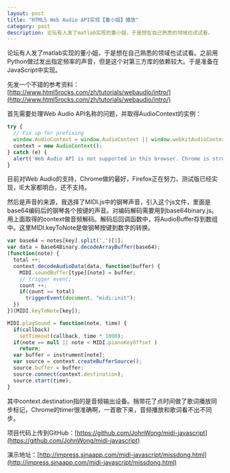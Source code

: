 ```yaml
---
layout: post
title: "HTML5 Web Audio API实现【董小姐】播放"
category: past
description: 论坛有人发了matlab实现的董小姐，于是想在自己熟悉的领域也试试看。
---
```

论坛有人发了matlab实现的董小姐，于是想在自己熟悉的领域也试试看。之前用Python做过发出指定频率的声音，但是这个对第三方库的依赖较大。于是准备在JavaScript中实现。

先发一个不错的参考资料：[http://www.html5rocks.com/zh/tutorials/webaudio/intro/](http://www.html5rocks.com/zh/tutorials/webaudio/intro/)

首先需要处理Web Audio API名称的问题，并取得AudioContext的实例：

``` javascript
try {
  // Fix up for prefixing
  window.AudioContext = window.AudioContext || window.webkitAudioContext;
  context = new AudioContext();
} catch (e) {
  alert('Web Audio API is not supported in this browser. Chrome is strongly recommended!');
}
```

目前对Web Audio的支持，Chrome做的最好，Firefox正在努力，测试版已经实现，IE大家都明白，还不支持。

然后是声音的来源，我选择了MIDI.js中的钢琴声音，引入这个js文件，里面是base64编码后的钢琴各个按键的声音。对编码解码需要用到base64binary.js。用上面取得的context做音频解码。解码后回调函数中，将AudioBuffer存到数组中。这里MIDI.keyToNote是做钢琴按键到数字的转换。

``` javascript
var base64 = notes[key].split(',')[1];
var data = Base64Binary.decodeArrayBuffer(base64);
(function(note) {
  total ++;
  context.decodeAudioData(data, function(buffer) {
    MIDI.soundBuffer[type][note] = buffer;
    // trigger event;
    count ++;
    if(count == total)
      triggerEvent(document, "midi:init");
  })
})(MIDI.keyToNote[key]);

MIDI.playSound = function(note, time) {
  if(callback)
    setTimeout(callback, time * 1000);
  if(note == null || note < MIDI.pianoKeyOffset )
    return;
  var buffer = instrument[note];
  var source = context.createBufferSource(); 
  source.buffer = buffer; 
  source.connect(context.destination); 
  source.start(time);
}
```

其中context.destination指的是音频输出设备。捎带花了点时间做了歌词播放同步标记，Chrome的timer很准确啊，一首歌下来，音频播放和歌词看不出不同步。

项目代码上传到GitHub：[https://github.com/JohnWong/midi-javascript](https://github.com/JohnWong/midi-javascript)

演示地址：[http://impress.sinaapp.com/midi-javascript/missdong.html](http://impress.sinaapp.com/midi-javascript/missdong.html)